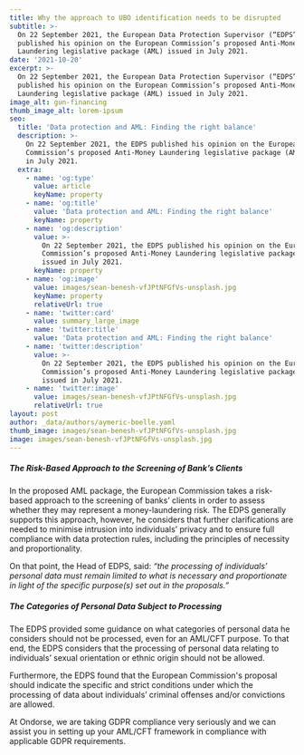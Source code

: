 ```yaml
---
title: Why the approach to UBO identification needs to be disrupted
subtitle: >-
  On 22 September 2021, the European Data Protection Supervisor (“EDPS”)
  published his opinion on the European Commission’s proposed Anti-Money
  Laundering legislative package (AML) issued in July 2021.
date: '2021-10-20'
excerpt: >-
  On 22 September 2021, the European Data Protection Supervisor (“EDPS”)
  published his opinion on the European Commission’s proposed Anti-Money
  Laundering legislative package (AML) issued in July 2021.
image_alt: gun-financing
thumb_image_alt: lorem-ipsum
seo:
  title: 'Data protection and AML: Finding the right balance'
  description: >-
    On 22 September 2021, the EDPS published his opinion on the European
    Commission’s proposed Anti-Money Laundering legislative package (AML) issued
    in July 2021.
  extra:
    - name: 'og:type'
      value: article
      keyName: property
    - name: 'og:title'
      value: 'Data protection and AML: Finding the right balance'
      keyName: property
    - name: 'og:description'
      value: >-
        On 22 September 2021, the EDPS published his opinion on the European
        Commission’s proposed Anti-Money Laundering legislative package (AML)
        issued in July 2021.
      keyName: property
    - name: 'og:image'
      value: images/sean-benesh-vfJPtNFGfVs-unsplash.jpg
      keyName: property
      relativeUrl: true
    - name: 'twitter:card'
      value: summary_large_image
    - name: 'twitter:title'
      value: 'Data protection and AML: Finding the right balance'
    - name: 'twitter:description'
      value: >-
        On 22 September 2021, the EDPS published his opinion on the European
        Commission’s proposed Anti-Money Laundering legislative package (AML)
        issued in July 2021.
    - name: 'twitter:image'
      value: images/sean-benesh-vfJPtNFGfVs-unsplash.jpg
      relativeUrl: true
layout: post
author: _data/authors/aymeric-boelle.yaml
thumb_image: images/sean-benesh-vfJPtNFGfVs-unsplash.jpg
image: images/sean-benesh-vfJPtNFGfVs-unsplash.jpg
---
```

##### The Risk-Based Approach to the Screening of Bank’s Clients

In the proposed AML package, the European Commission takes a risk-based approach to the screening of banks’ clients in order to assess whether they may represent a money-laundering risk. The EDPS generally supports this approach, however, he considers that further clarifications are needed to minimise intrusion into individuals’ privacy and to ensure full compliance with data protection rules, including the principles of necessity and proportionality.

On that point, the Head of EDPS, said: *“the processing of individuals’ personal data must remain limited to what is necessary and proportionate in light of the specific purpose(s) set out in the proposals.”*

##### The Categories of Personal Data Subject to Processing

The EDPS provided some guidance on what categories of personal data he considers should not be processed, even for an AML/CFT purpose. To that end, the EDPS considers that the processing of personal data relating to individuals’ sexual orientation or ethnic origin should not be allowed. 

Furthermore, the EDPS found that the European Commission's proposal should indicate the specific and strict conditions under which the processing of data about individuals’ criminal offenses and/or convictions are allowed.

At Ondorse, we are taking GDPR compliance very seriously and we can assist you in setting up your AML/CFT framework in compliance with applicable GDPR requirements. 
